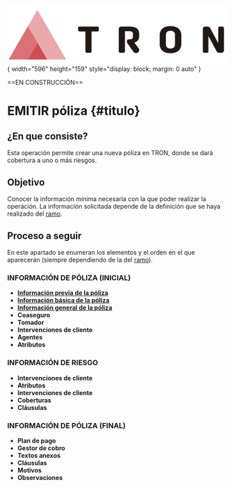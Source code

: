 ![Imagen LOGO](./00-Imagen/logo-TRON.png){ width="596" height="159" style="display: block; margin: 0 auto" }

==EN CONSTRUCCIÓN==

[//]: # (---)
[//]: # (tags:)
[//]: # (  - negocio)
[//]: # (  - analista)
[//]: # (  - implementador)
[//]: # (  - desarrollador)
[//]: # (---)

# EMITIR póliza {#titulo}

## **¿En que consiste?**
Esta operación permite crear una nueva póliza en TRON, donde se dará cobertura a uno o más riesgos.

## **Objetivo**
Conocer la información mínima necesaria con la que poder realizar la operación. La información solicitada depende de la definición que se haya realizado del [ramo][ramo].

## **Proceso a seguir**
En este apartado se enumeran los elementos y el orden en el que aparecerán (siempre dependiendo de la del [ramo][ramo]).

### **INFORMACIÓN DE PÓLIZA (INICIAL)**

- [**Información previa de la póliza**](../../../../../../../01-TRON/01-Documentacion/01-Modulos/03-Emision/02-Operacion/01-Comun/100-EMITIR-poliza/EMITIR-poliza-Informacion-general.md#informacion-previa)
- [**Información básica de la póliza**](../../../../../../../01-TRON/01-Documentacion/01-Modulos/03-Emision/02-Operacion/01-Comun/100-EMITIR-poliza/EMITIR-poliza-Informacion-general.md#informacion-basica)
- [**Información general de la póliza**](../../../../../../../01-TRON/01-Documentacion/01-Modulos/03-Emision/02-Operacion/01-Comun/100-EMITIR-poliza/EMITIR-poliza-Informacion-general.md#informacion-general)
- **Coaseguro**
- **Tomador**
- **Intervenciones de cliente**
- **Agentes**
- **Atributos**

### **INFORMACIÓN DE RIESGO**

- **Intervenciones de cliente**
- **Atributos**
- **Intervenciones de cliente**
- **Coberturas**
- **Cláusulas**

### **INFORMACIÓN DE PÓLIZA (FINAL)**

- **Plan de pago**
- **Gestor de cobro**
- **Textos anexos**
- **Cláusulas**
- **Motivos**
- **Observaciones**

[//]: # (## **Vínculos**)
[//]: # (## **Preguntas frecuentes**)

[ramo]: <../../../../../../../01-TRON/01-Documentacion/01-Modulos/03-Emision/01-Definicion/DEFINICION-concepto-emision.md#titulo>